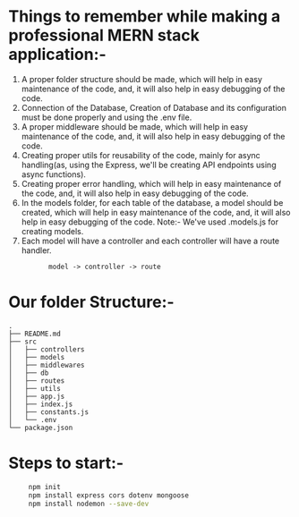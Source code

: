 # Things to remember while making a professional MERN stack application:-

1. A proper folder structure should be made, which will help in easy maintenance of the code, and, it will also help in easy debugging of the code.
2. Connection of the Database, Creation of Database and its configuration must be done properly and using the .env file.
3. A proper middleware should be made, which will help in easy maintenance of the code, and, it will also help in easy debugging of the code.
4. Creating proper utils for reusability of the code, mainly for async handling(as, using the Express, we'll be creating API endpoints using async functions).
5. Creating proper error handling, which will help in easy maintenance of the code, and, it will also help in easy debugging of the code.
6. In the models folder, for each table of the database, a model should be created, which will help in easy maintenance of the code, and, it will also help in easy debugging of the code. Note:- We've used .models.js for creating models.
7. Each model will have a controller and each controller will have a route handler.
``` flow
          model -> controller -> route
```          


# Our folder Structure:-
```
.
├── README.md
├── src
│   ├── controllers
│   ├── models
│   ├── middlewares
│   ├── db
│   ├── routes
│   ├── utils
│   ├── app.js
│   ├── index.js
│   ├── constants.js
│   └── .env
└── package.json
```


# Steps to start:-
``` bash
     npm init
     npm install express cors dotenv mongoose
     npm install nodemon --save-dev
```